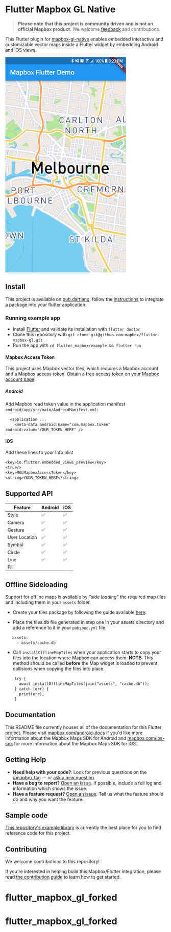 # Flutter Mapbox GL Native

> **Please note that this project is community driven and is not an official Mapbox product.** We welcome [feedback](https://github.com/tobrun/flutter-mapbox-gl/issues) and contributions.

This Flutter plugin for [mapbox-gl-native](https://github.com/mapbox/mapbox-gl-native) enables
embedded interactive and customizable vector maps inside a Flutter widget by embedding Android and iOS views.

![screenshot.png](screenshot.png)

## Install
This project is available on [pub.dartlang](https://pub.dartlang.org/packages/mapbox_gl), follow the [instructions](https://flutter.dev/docs/development/packages-and-plugins/using-packages#adding-a-package-dependency-to-an-app) to integrate a package into your flutter application.

### Running example app

- Install [Flutter](https://flutter.io/get-started/) and validate its installation with `flutter doctor`
- Clone this repository with `git clone git@github.com:mapbox/flutter-mapbox-gl.git`
- Run the app with `cd flutter_mapbox/example && flutter run`

#### Mapbox Access Token

This project uses Mapbox vector tiles, which requires a Mapbox account and a Mapbox access token. Obtain a free access token on [your Mapbox account page](https://www.mapbox.com/account/access-tokens/).

##### Android
Add Mapbox read token value in the application manifest ```android/app/src/main/AndroidManifest.xml:```

```<manifest ...
  <application ...
    <meta-data android:name="com.mapbox.token" android:value="YOUR_TOKEN_HERE" />
```

#### iOS
Add these lines to your Info.plist

```plist
<key>io.flutter.embedded_views_preview</key>
<true/>
<key>MGLMapboxAccessToken</key>
<string>YOUR_TOKEN_HERE</string>
```

## Supported API

| Feature | Android | iOS |
| ------ | ------ | ----- |
| Style | :white_check_mark:   | :white_check_mark: |
| Camera | :white_check_mark:   | :white_check_mark: |
| Gesture | :white_check_mark:   | :white_check_mark: |
| User Location | :white_check_mark: | :white_check_mark: |
| Symbol | :white_check_mark:   | :white_check_mark: |
| Circle | :white_check_mark:   | :white_check_mark: |
| Line | :white_check_mark:   | :white_check_mark: |
| Fill |   |  |

## Offline Sideloading

Support for offline maps is available by *"side loading"* the required map tiles and including them in your `assets` folder.

* Create your tiles package by following the guide available [here](https://docs.mapbox.com/ios/maps/overview/offline/).

* Place the tiles.db file generated in step one in your assets directory and add a reference to it in your `pubspec.yml` file.

```
   assets:
     - assets/cache.db
```

* Call `installOfflineMapTiles` when your application starts to copy your tiles into the location where Mapbox can access them.  **NOTE:** This method should be called **before** the Map widget is loaded to prevent collisions when copying the files into place.
 
```
    try {
      await installOfflineMapTiles(join("assets", "cache.db"));
    } catch (err) {
      print(err);
    }
```

## Documentation

This README file currently houses all of the documentation for this Flutter project. Please visit [mapbox.com/android-docs](https://www.mapbox.com/android-docs/) if you'd like more information about the Mapbox Maps SDK for Android and [mapbox.com/ios-sdk](https://www.mapbox.com/ios-sdk/) for more information about the Mapbox Maps SDK for iOS.

## Getting Help

- **Need help with your code?**: Look for previous questions on the [#mapbox tag](https://stackoverflow.com/questions/tagged/mapbox+android) — or [ask a new question](https://stackoverflow.com/questions/tagged/mapbox+android).
- **Have a bug to report?** [Open an issue](https://github.com/tobrun/flutter-mapbox-gl/issues/new). If possible, include a full log and information which shows the issue.
- **Have a feature request?** [Open an issue](https://github.com/tobrun/flutter-mapbox-gl/issues/new). Tell us what the feature should do and why you want the feature.

## Sample code

[This repository's example library](https://github.com/tobrun/flutter-mapbox-gl/tree/master/example/lib) is currently the best place for you to find reference code for this project.

## Contributing

We welcome contributions to this repository!

If you're interested in helping build this Mapbox/Flutter integration, please read [the contribution guide](https://github.com/tobrun/flutter-mapbox-gl/blob/master/CONTRIBUTING.md) to learn how to get started.
# flutter_mapbox_gl_forked
# flutter_mapbox_gl_forked
